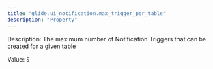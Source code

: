 ```yaml
---
title: "glide.ui_notification.max_trigger_per_table"
description: "Property"
---
```


Description: The maximum number of Notification Triggers that can be created for a given table

Value: `5`